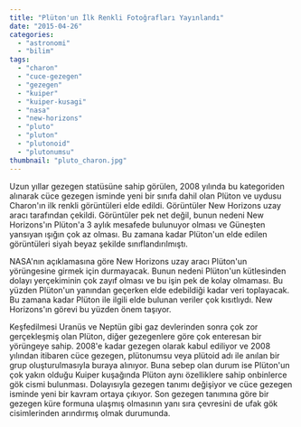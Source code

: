 ```yaml
---
title: "Plüton'un İlk Renkli Fotoğrafları Yayınlandı"
date: "2015-04-26"
categories: 
  - "astronomi"
  - "bilim"
tags: 
  - "charon"
  - "cuce-gezegen"
  - "gezegen"
  - "kuiper"
  - "kuiper-kusagi"
  - "nasa"
  - "new-horizons"
  - "pluto"
  - "pluton"
  - "plutonoid"
  - "plutonumsu"
thumbnail: "pluto_charon.jpg"
---
```


Uzun yıllar gezegen statüsüne sahip görülen, 2008 yılında bu kategoriden alınarak cüce gezegen isminde yeni bir sınıfa dahil olan Plüton ve uydusu Charon'ın ilk renkli görüntüleri elde edildi. Görüntüler New Horizons uzay aracı tarafından çekildi. Görüntüler pek net değil, bunun nedeni New Horizons'ın Plüton'a 3 aylık mesafede bulunuyor olması ve Güneşten yansıyan ışığın çok az olması. Bu zamana kadar Plüton'un elde edilen görüntüleri siyah beyaz şekilde sınıflandırılmıştı.

NASA'nın açıklamasına göre New Horizons uzay aracı Plüton'un yörüngesine girmek için durmayacak. Bunun nedeni Plüton'un kütlesinden dolayı yerçekiminin çok zayıf olması ve bu işin pek de kolay olmaması. Bu yüzden Plüton'un yanından geçerken elde edebildiği kadar veri toplayacak. Bu zamana kadar Plüton ile ilgili elde bulunan veriler çok kısıtlıydı. New Horizons'ın görevi bu yüzden önem taşıyor.

Keşfedilmesi Uranüs ve Neptün gibi gaz devlerinden sonra çok zor gerçekleşmiş olan Plüton, diğer gezegenlere göre çok enteresan bir yörüngeye sahip. 2008'e kadar gezegen olarak kabul ediliyor ve 2008 yılından itibaren cüce gezegen, plütonumsu veya plütoid adı ile anılan bir grup oluşturulmasıyla buraya alınıyor. Buna sebep olan durum ise Plüton'un çok yakın olduğu Kuiper kuşağında Plüton aynı özelliklere sahip onbinlerce gök cismi bulunması. Dolayısıyla gezegen tanımı değişiyor ve cüce gezegen isminde yeni bir kavram ortaya çıkıyor. Son gezegen tanımına göre bir gezegen küre formuna ulaşmış olmasının yanı sıra çevresini de ufak gök cisimlerinden arındırmış olmak durumunda.
